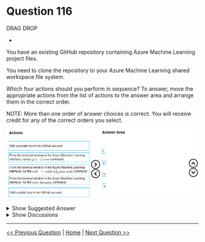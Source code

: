# Question 116

DRAG DROP

-

You have an existing GitHub repository containing Azure Machine Learning project files.

You need to clone the repository to your Azure Machine Learning shared workspace file system.

Which four actions should you perform in sequence? To answer, move the appropriate actions from the list of actions to the answer area and arrange them in the correct order.

NOTE: More than one order of answer choices is correct. You will receive credit for any of the correct orders you select.

![Question Image](images/q116_q_image392.png)

<details>
  <summary>Show Suggested Answer</summary>

  <img src="images/q116_ans_0_image393.png" alt="Answer Image"><br>

</details>

<details>
  <summary>Show Discussions</summary>

<blockquote><p><strong>Aryabhatta</strong> <code>(Sun 08 Sep 2024 16:35)</code> - <em>Upvotes: 3</em></p><p>The command cat ~/.ssh/id_rsa.pub displays your SSH public key on Linux.</p></blockquote>
<blockquote><p><strong>evangelist</strong> <code>(Sat 01 Jun 2024 08:55)</code> - <em>Upvotes: 2</em></p><p>given answer is correct</p></blockquote>
<blockquote><p><strong>og44</strong> <code>(Fri 01 Mar 2024 09:20)</code> - <em>Upvotes: 1</em></p><p>the second  one has a type, need to be cat ~./...</p></blockquote>
<blockquote><p><strong>NullVoider_0</strong> <code>(Mon 12 Feb 2024 14:38)</code> - <em>Upvotes: 1</em></p><p>On exam 12-02-2024.</p></blockquote>
<blockquote><p><strong>Awooga</strong> <code>(Tue 06 Feb 2024 15:17)</code> - <em>Upvotes: 1</em></p><p>On exam 2024-02-06</p></blockquote>
<blockquote><p><strong>Kanwal001</strong> <code>(Mon 28 Aug 2023 19:35)</code> - <em>Upvotes: 4</em></p><p>On exam 28 Aug 2023</p></blockquote>
<blockquote><p><strong>labriji</strong> <code>(Sun 23 Apr 2023 17:30)</code> - <em>Upvotes: 2</em></p><p>Given answer is correct 😄</p></blockquote>

</details>

---

[<< Previous Question](question_115.md) | [Home](/index.md) | [Next Question >>](question_117.md)
